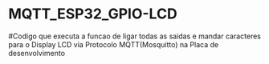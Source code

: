 # MQTT_ESP32_GPIO-LCD

#Codigo que executa a funcao de ligar todas as saidas e mandar caracteres para o Display LCD via Protocolo MQTT(Mosquitto) na Placa de desenvolvimento
